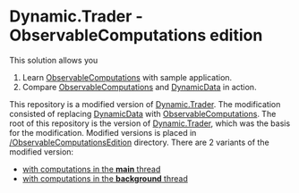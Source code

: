 # Dynamic.Trader - ObservableComputations edition

This solution allows you

1. Learn [ObservableComputations](https://github.com/IgorBuchelnikov/ObservableComputations) with sample application.
2. Compare [ObservableComputations](https://github.com/IgorBuchelnikov/ObservableComputations) and [DynamicData](https://github.com/reactiveui/DynamicData) in action.

This repository is a modified version of [Dynamic.Trader](https://github.com/RolandPheasant/Dynamic.Trader). The modification consisted of replacing [DynamicData](https://github.com/reactiveui/DynamicData) with [ObservableComputations](https://github.com/IgorBuchelnikov/ObservableComputations). The root of this repository is the version of [Dynamic.Trader](https://github.com/RolandPheasant/Dynamic.Trader), which was the basis for the modification. Modified versions is placed in [/ObservableComputationsEdition](https://github.com/IgorBuchelnikov/Dynamic.Trader/tree/master/ObservableComputationsEdition) directory. There are 2 variants of the modified version:

* [with computations in the **main** thread](https://github.com/IgorBuchelnikov/Dynamic.Trader/tree/master/ObservableComputationsEdition/ComputationsInMainThread)
* [with computations in the **background** thread](https://github.com/IgorBuchelnikov/Dynamic.Trader/tree/master/ObservableComputationsEdition/ComputationsInBackgroundThread)

